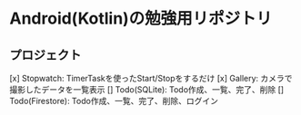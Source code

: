 # Android(Kotlin)の勉強用リポジトリ

## プロジェクト

[x] Stopwatch: TimerTaskを使ったStart/Stopをするだけ
[x] Gallery: カメラで撮影したデータを一覧表示
[] Todo(SQLite): Todo作成、一覧、完了、削除
[] Todo(Firestore): Todo作成、一覧、完了、削除、ログイン
